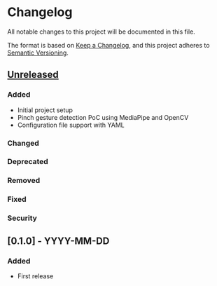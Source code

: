 # Changelog

All notable changes to this project will be documented in this file.

The format is based on [Keep a Changelog](https://keepachangelog.com/en/1.0.0/),
and this project adheres to [Semantic Versioning](https://semver.org/spec/v2.0.0.html).

## [Unreleased]

### Added
- Initial project setup
- Pinch gesture detection PoC using MediaPipe and OpenCV
- Configuration file support with YAML

### Changed

### Deprecated

### Removed

### Fixed

### Security

[Unreleased]: https://github.com/GestIX-UNAL/gestix/compare/development...feature/pinch-gesture-poc

## [0.1.0] - YYYY-MM-DD

### Added
- First release
